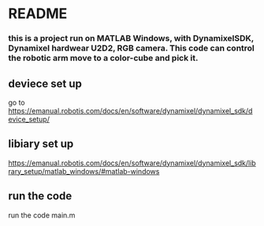 # README
### this is a project run on MATLAB Windows, with DynamixelSDK, Dynamixel hardwear U2D2, RGB camera. This code can control the robotic arm move to a color-cube and pick it.
## deviece set up
   go to https://emanual.robotis.com/docs/en/software/dynamixel/dynamixel_sdk/device_setup/ 
## libiary set up
https://emanual.robotis.com/docs/en/software/dynamixel/dynamixel_sdk/library_setup/matlab_windows/#matlab-windows

## run the code
run the code main.m
